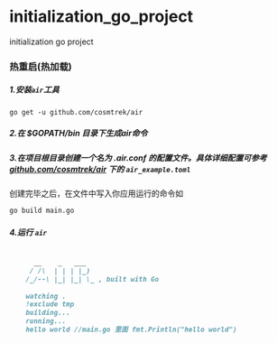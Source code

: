# initialization_go_project
initialization go project



### 热重启(热加载)

##### 1.安装`air`工具
```
go get -u github.com/cosmtrek/air
```
##### 2.在 $GOPATH/bin 目录下生成air命令
##### 3.在项目根目录创建一个名为 .air.conf 的配置文件。具体详细配置可参考 [github.com/cosmtrek/air](github.com/cosmtrek/air) 下的 `air_example.toml` 
创建完毕之后，在文件中写入你应用运行的命令如
```markdown
go build main.go
```
##### 4.运行 `air` 
```markdown

      __    _   ___  
     / /\  | | | |_) 
    /_/--\ |_| |_| \_ , built with Go 
    
    watching .
    !exclude tmp
    building...
    running...
    hello world //main.go 里面 fmt.Println("hello world")

```
